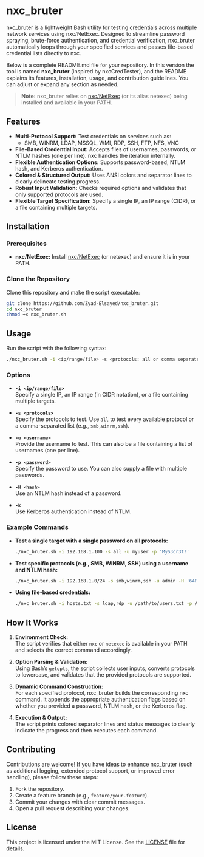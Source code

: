 # nxc_bruter
nxc_bruter is a lightweight Bash utility for testing credentials across multiple network services using nxc/NetExec. Designed to streamline password spraying, brute-force authentication, and credential verification, nxc_bruter automatically loops through your specified services and passes file-based credential lists directly to nxc.

Below is a complete README.md file for your repository. In this version the tool is named **nxc_bruter** (inspired by nxcCredTester), and the README explains its features, installation, usage, and contribution guidelines. You can adjust or expand any section as needed.


> **Note:** nxc_bruter relies on [nxc/NetExec](https://github.com/Pennyw0rth/NetExec) (or its alias netexec) being installed and available in your PATH.

## Features

- **Multi-Protocol Support:** Test credentials on services such as:
  - SMB, WINRM, LDAP, MSSQL, WMI, RDP, SSH, FTP, NFS, VNC
- **File-Based Credential Input:** Accepts files of usernames, passwords, or NTLM hashes (one per line). nxc handles the iteration internally.
- **Flexible Authentication Options:** Supports password-based, NTLM hash, and Kerberos authentication.
- **Colored & Structured Output:** Uses ANSI colors and separator lines to clearly delineate testing progress.
- **Robust Input Validation:** Checks required options and validates that only supported protocols are used.
- **Flexible Target Specification:** Specify a single IP, an IP range (CIDR), or a file containing multiple targets.

## Installation

### Prerequisites

- **nxc/NetExec:** Install [nxc/NetExec](https://github.com/Pennyw0rth/NetExec) (or netexec) and ensure it is in your PATH.  


### Clone the Repository

Clone this repository and make the script executable:
```bash
git clone https://github.com/Zyad-Elsayed/nxc_bruter.git
cd nxc_bruter
chmod +x nxc_bruter.sh
```

## Usage

Run the script with the following syntax:
```bash
./nxc_bruter.sh -i <ip/range/file> -s <protocols: all or comma separated list> -u <username> [-p <password> | -H <hash>]  [-k]
```

### Options

- **`-i <ip/range/file>`**  
  Specify a single IP, an IP range (in CIDR notation), or a file containing multiple targets.
  
- **`-s <protocols>`**  
  Specify the protocols to test. Use `all` to test every available protocol or a comma-separated list (e.g., `smb,winrm,ssh`).

- **`-u <username>`**  
  Provide the username to test. This can also be a file containing a list of usernames (one per line).

- **`-p <password>`**  
  Specify the password to use. You can also supply a file with multiple passwords.

- **`-H <hash>`**  
  Use an NTLM hash instead of a password.

- **`-k`**  
  Use Kerberos authentication instead of NTLM.

### Example Commands

- **Test a single target with a single password on all protocols:**
  ```bash
  ./nxc_bruter.sh -i 192.168.1.100 -s all -u myuser -p 'MyS3cr3t!'
  ```

- **Test specific protocols (e.g., SMB, WINRM, SSH) using a username and NTLM hash:**
  ```bash
  ./nxc_bruter.sh -i 192.168.1.0/24 -s smb,winrm,ssh -u admin -H '64FBAE31CC352FC26AF97CBDEF151E03'
  ```

- **Using file-based credentials:**
  ```bash
  ./nxc_bruter.sh -i hosts.txt -s ldap,rdp -u /path/to/users.txt -p /path/to/passwords.txt
  ```

## How It Works

1. **Environment Check:**  
   The script verifies that either `nxc` or `netexec` is available in your PATH and selects the correct command accordingly.

2. **Option Parsing & Validation:**  
   Using Bash’s `getopts`, the script collects user inputs, converts protocols to lowercase, and validates that the provided protocols are supported.

3. **Dynamic Command Construction:**  
   For each specified protocol, nxc_bruter builds the corresponding nxc command. It appends the appropriate authentication flags based on whether you provided a password, NTLM hash, or the Kerberos flag.

4. **Execution & Output:**  
   The script prints colored separator lines and status messages to clearly indicate the progress and then executes each command.

## Contributing

Contributions are welcome! If you have ideas to enhance nxc_bruter (such as additional logging, extended protocol support, or improved error handling), please follow these steps:
1. Fork the repository.
2. Create a feature branch (e.g., `feature/your-feature`).
3. Commit your changes with clear commit messages.
4. Open a pull request describing your changes.

## License

This project is licensed under the MIT License. See the [LICENSE](LICENSE) file for details.
